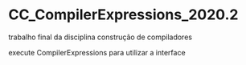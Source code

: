 # CC_CompilerExpressions_2020.2
trabalho final da disciplina construção de compiladores

execute CompilerExpressions para utilizar a interface
